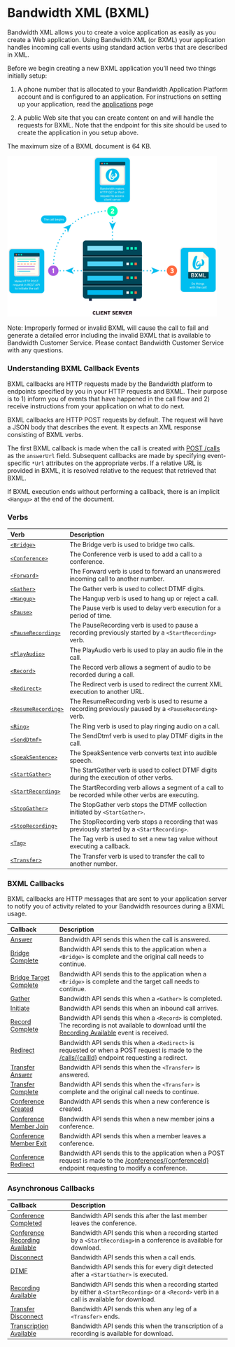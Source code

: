 # Bandwidth XML (BXML)

Bandwidth XML allows you to create a voice application as easily as you create a Web application. Using Bandwidth XML (or BXML) your application handles incoming call events using standard action verbs that are described in XML.

Before we begin creating a new BXML application you’ll need two things initially setup:

1. A phone number that is allocated to your Bandwidth Application Platform account and is configured to an application. For instructions on setting up your application, read the [applications](../../account/applications/about.md) page

2. A public Web site that you can create content on and will handle the requests for BXML. Note that the endpoint for this site should be used to create the application in you setup above.

The maximum size of a BXML document is 64 KB.

<img src="../../images/bxml_how.png" style="max-width:95%">

Note: Improperly formed or invalid BXML will cause the call to fail and generate a detailed error including the invalid BXML that is available to Bandwidth Customer Service.  Please contact Bandwidth Customer Service with any questions.

###  Understanding BXML Callback Events
BXML callbacks are HTTP requests made by the Bandwidth platform to endpoints specified by you in your HTTP requests and BXML. Their purpose
is to 1) inform you of events that have happened in the call flow and 2) receive instructions from your
application on what to do next.

BXML callbacks are HTTP POST requests by default.  The request will have a JSON body that describes the event.  It
expects an XML response consisting of BXML verbs.

The first BXML callback is made when the call is created with [POST /calls](../methods/calls/postCalls.md) as
the `answerUrl` field.  Subsequent callbacks are made by specifying event-specific `*Url` attributes on the appropriate verbs.  If a
relative URL is provided in BXML, it is resolved relative to the request that retrieved that BXML.

If BXML execution ends without performing a callback, there is an implicit `<Hangup>` at the end of the document.

### Verbs

| Verb                                            | Description                                                                                           |
|:------------------------------------------------|:------------------------------------------------------------------------------------------------------|
| [`<Bridge>`](verbs/bridge.md)                   | The Bridge verb is used to bridge two calls.                                                          |
| [`<Conference>`](verbs/conference.md)           | The Conference verb is used to add a call to a conference.                                            |
| [`<Forward>`](verbs/forward.md)                 | The Forward verb is used to forward an unanswered incoming call to another number.                    |
| [`<Gather>`](verbs/gather.md)                   | The Gather verb is used to collect DTMF digits.                                                       |
| [`<Hangup>`](verbs/hangup.md)                   | The Hangup verb is used to hang up or reject a call.                                                  |
| [`<Pause>`](verbs/pause.md)                     | The Pause verb is used to delay verb execution for a period of time.                                  |
| [`<PauseRecording>`](verbs/pauseRecording.md)   | The PauseRecording verb is used to pause a recording previously started by a `<StartRecording>` verb. |
| [`<PlayAudio>`](verbs/playAudio.md)             | The PlayAudio verb is used to play an audio file in the call.                                         |
| [`<Record>`](verbs/record.md)                   | The Record verb allows a segment of audio to be recorded during a call.                               |
| [`<Redirect>`](verbs/redirect.md)               | The Redirect verb is used to redirect the current XML execution to another URL.                       |
| [`<ResumeRecording>`](verbs/resumeRecording.md) | The ResumeRecording verb is used to resume a recording previously paused by a `<PauseRecording>` verb.|
| [`<Ring>`](verbs/ring.md)                       | The Ring verb is used to play ringing audio on a call.                                                |
| [`<SendDtmf>`](verbs/sendDtmf.md)               | The SendDtmf verb is used to play DTMF digits in the call.                                            |
| [`<SpeakSentence>`](verbs/speakSentence.md)     | The SpeakSentence verb converts text into audible speech.                                             |
| [`<StartGather>`](verbs/startGather.md)         | The StartGather verb is used to collect DTMF digits during the execution of other verbs. |
| [`<StartRecording>`](verbs/startRecording.md)   | The StartRecording verb allows a segment of a call to be recorded while other verbs are executing.    |
| [`<StopGather>`](verbs/stopGather.md)           | The StopGather verb stops the DTMF collection initiated by `<StartGather>`. |
| [`<StopRecording>`](verbs/stopRecording.md)     | The StopRecording verb stops a recording that was previously started by a `<StartRecording>`.         |
| [`<Tag>`](verbs/tag.md)                         | The Tag verb is used to set a new tag value without executing a callback. |
| [`<Transfer>`](verbs/transfer.md)               | The Transfer verb is used to transfer the call to another number.                                     |

### BXML Callbacks

BXML callbacks are HTTP messages that are sent to your application server to notify you of activity related to your Bandwidth resources during a BXML usage.

| Callback                                                    | Description                                                                                                                                                                                |
|:------------------------------------------------------------|:-------------------------------------------------------------------------------------------------------------------------------------------------------------------------------------------|
| [Answer](callbacks/answer.md)                               | Bandwidth API sends this when the call is answered.                                                                                                                                        |
| [Bridge Complete](callbacks/bridgeComplete.md)              | Bandwidth API sends this to the application when a `<Bridge>` is complete and the original call needs to continue.                                                                         |
| [Bridge Target Complete](callbacks/bridgeTargetComplete.md) | Bandwidth API sends this to the application when a `<Bridge>` is complete and the target call needs to continue.                                                                           |
| [Gather](callbacks/gather.md)                               | Bandwidth API sends this when a `<Gather>` is completed.                                                                                                                                   |
| [Initiate](callbacks/initiate.md)                           | Bandwidth API sends this when an inbound call arrives.                                                                                                                                     |
| [Record Complete](callbacks/recordComplete.md)              | Bandwidth API sends this when a `<Record>` is completed. The recording is not available to download until the [Recording Available](callbacks/recordingAvailable.md) event is received.    |
| [Redirect](callbacks/redirect.md)                           | Bandwidth API sends this when a `<Redirect>` is requested or when a POST request is made to the [/calls/{callId}](../methods/calls/postCallsCallId.md) endpoint requesting a redirect.     |
| [Transfer Answer](callbacks/transferAnswer.md)              | Bandwidth API sends this when the `<Transfer>` is answered.                                                                                                                                  |
| [Transfer Complete](callbacks/transferComplete.md)          | Bandwidth API sends this when the `<Transfer>` is complete and the original call needs to continue.                                                                                        |
| [Conference Created](callbacks/conferenceCreated.md)        | Bandwidth API sends this when a new conference is created.                                                                                                                                 |
| [Conference Member Join](callbacks/conferenceMemberJoin.md) | Bandwidth API sends this when a new member joins a conference.                                                                                                                             |
| [Conference Member Exit](callbacks/conferenceMemberExit.md) | Bandwidth API sends this when a member leaves a conference.                                                                                                                                |
| [Conference Redirect](callbacks/conferenceRedirect.md)      | Bandwidth API sends this to the application when a POST request is made to the [/conferences/{conferenceId}](../methods/conferences/postConferencesConferenceId.md) endpoint requesting to modify a conference. |

### Asynchronous Callbacks
| Callback                                                       | Description                                                                                                                      |
|:---------------------------------------------------------------|:---------------------------------------------------------------------------------------------------------------------------------|
| [Conference Completed](callbacks/conferenceCompleted.md)       | Bandwidth API sends this after the last member leaves the conference. |
| [Conference Recording Available](callbacks/conferenceRecordingAvailable.md) | Bandwidth API sends this when a recording started by a `<StartRecording>`in a conference is available for download. |
| [Disconnect](callbacks/disconnect.md)                          | Bandwidth API sends this when a call ends. |
| [DTMF](callbacks/dtmf.md)                                      | Bandwidth API sends this for every digit detected after a `<StartGather>` is executed. |
| [Recording Available](callbacks/recordingAvailable.md)         | Bandwidth API sends this when a recording started by either a `<StartRecording>` or a `<Record>` verb in a call is available for download. |
| [Transfer Disconnect](callbacks/transferDisconnect.md)         | Bandwidth API sends this when any leg of a `<Transfer>` ends.                                                                    |
| [Transcription Available](callbacks/transcriptionAvailable.md) | Bandwidth API sends this when the transcription of a recording is available for download.                                        |

